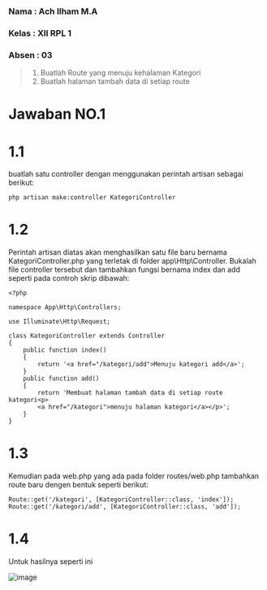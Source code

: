 ### Nama : Ach Ilham M.A
### Kelas : XII RPL 1
### Absen : 03



>1. Buatlah Route yang menuju kehalaman Kategori
>2. Buatlah halaman tambah data di setiap route

# Jawaban NO.1

# 1.1
buatlah satu controller dengan menggunakan perintah artisan sebagai 
berikut:
```
php artisan make:controller KategoriController
```

# 1.2
Perintah artisan diatas akan menghasilkan satu file baru bernama KategoriController.php yang terletak di folder 
app\Http\Controller. Bukalah file controller tersebut dan tambahkan fungsi bernama 
index dan add seperti pada controh skrip dibawah:
```
<?php

namespace App\Http\Controllers;

use Illuminate\Http\Request;

class KategoriController extends Controller
{
    public function index()
    {
        return '<a href="/kategori/add">Menuju kategori add</a>';
    }
    public function add()
    {
        return 'Membuat halaman tambah data di setiap route kategori<p>
        <a href="/kategori">menuju halaman kategori</a></p>';
    }
}
```

# 1.3
Kemudian pada web.php yang ada pada folder routes/web.php tambahkan route baru 
dengen bentuk seperti berikut:
```
Route::get('/kategori', [KategoriController::class, 'index']);
Route::get('/kategori/add', [KategoriController::class, 'add']);
```
# 1.4
Untuk hasilnya seperti ini

![image](https://user-images.githubusercontent.com/109930502/182103803-2c5968b8-5e82-44ce-a78d-42ce6fb17744.png)
